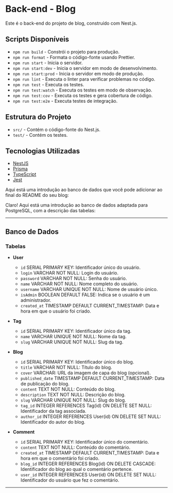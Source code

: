 # Back-end - Blog

Este é o back-end do projeto de blog, construído com Nest.js.

## Scripts Disponíveis

- `npm run build` - Constrói o projeto para produção.
- `npm run format` - Formata o código-fonte usando Prettier.
- `npm run start` - Inicia o servidor.
- `npm run start:dev` - Inicia o servidor em modo de desenvolvimento.
- `npm run start:prod` - Inicia o servidor em modo de produção.
- `npm run lint` - Executa o linter para verificar problemas no código.
- `npm run test` - Executa os testes.
- `npm run test:watch` - Executa os testes em modo de observação.
- `npm run test:cov` - Executa os testes e gera cobertura de código.
- `npm run test:e2e` - Executa testes de integração.

## Estrutura do Projeto

- `src/` - Contém o código-fonte do Nest.js.
- `test/` - Contém os testes.

## Tecnologias Utilizadas

- [NestJS](https://nestjs.com/)
- [Prisma](https://www.prisma.io/)
- [TypeScript](https://www.typescriptlang.org/)
- [Jest](https://jestjs.io/)

Aqui está uma introdução ao banco de dados que você pode adicionar ao final do README do seu blog:

Claro! Aqui está uma introdução ao banco de dados adaptada para PostgreSQL, com a descrição das tabelas:

---

## Banco de Dados

### Tabelas

- **User**
  - `id` SERIAL PRIMARY KEY: Identificador único do usuário.
  - `login` VARCHAR NOT NULL: Login do usuário.
  - `password` VARCHAR NOT NULL: Senha do usuário.
  - `name` VARCHAR NOT NULL: Nome completo do usuário.
  - `username` VARCHAR UNIQUE NOT NULL: Nome de usuário único.
  - `isAdmin` BOOLEAN DEFAULT FALSE: Indica se o usuário é um administrador.
  - `created_at` TIMESTAMP DEFAULT CURRENT_TIMESTAMP: Data e hora em que o usuário foi criado.
  
- **Tag**
  - `id` SERIAL PRIMARY KEY: Identificador único da tag.
  - `name` VARCHAR UNIQUE NOT NULL: Nome da tag.
  - `slug` VARCHAR UNIQUE NOT NULL: Slug da tag.
  
- **Blog**
  - `id` SERIAL PRIMARY KEY: Identificador único do blog.
  - `title` VARCHAR NOT NULL: Título do blog.
  - `cover` VARCHAR: URL da imagem de capa do blog (opcional).
  - `published_date` TIMESTAMP DEFAULT CURRENT_TIMESTAMP: Data de publicação do blog.
  - `content` TEXT NOT NULL: Conteúdo do blog.
  - `description` TEXT NOT NULL: Descrição do blog.
  - `slug` VARCHAR UNIQUE NOT NULL: Slug do blog.
  - `tag_id` INTEGER REFERENCES Tag(id) ON DELETE SET NULL: Identificador da tag associada.
  - `author_id` INTEGER REFERENCES User(id) ON DELETE SET NULL: Identificador do autor do blog.
  
- **Comment**
  - `id` SERIAL PRIMARY KEY: Identificador único do comentário.
  - `content` TEXT NOT NULL: Conteúdo do comentário.
  - `created_at` TIMESTAMP DEFAULT CURRENT_TIMESTAMP: Data e hora em que o comentário foi criado.
  - `blog_id` INTEGER REFERENCES Blog(id) ON DELETE CASCADE: Identificador do blog ao qual o comentário pertence.
  - `user_id` INTEGER REFERENCES User(id) ON DELETE SET NULL: Identificador do usuário que fez o comentário.

---
